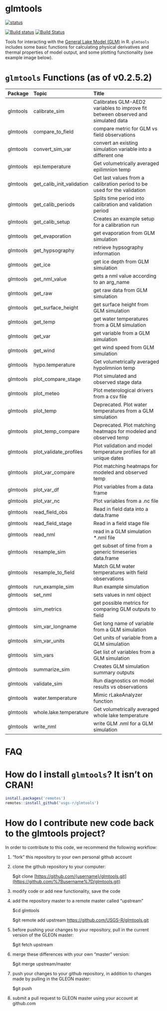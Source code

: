 
<!-- README.md is generated from README.Rmd. Please edit that file -->

# glmtools
[![status](https://img.shields.io/badge/USGS-Research-blue.svg)](https://owi.usgs.gov/R/packages.html#research)

[![Build
status](https://ci.appveyor.com/api/projects/status/j5mscylmkssa0esf)](https://ci.appveyor.com/project/jread-usgs/glmtools)
[![Build
Status](https://travis-ci.org/USGS-R/glmtools.svg)](https://travis-ci.org/USGS-R/glmtools)
<!-- [![Coverage Status](https://img.shields.io/coveralls/USGS-R/glmtools.svg)](https://coveralls.io/r/USGS-R/glmtools) -->

Tools for interacting with the [General Lake Model
(GLM)](http://aed.see.uwa.edu.au/research/models/GLM/ "General Lake Model's website")
in R. `glmtools` includes some basic functions for calculating physical
derivatives and thermal properties of model output, and some plotting
functionality (see example image
below).

# `glmtools` Functions (as of v0.2.5.2)

| Package  | Topic                        | Title                                                                            |
| :------- | :--------------------------- | :------------------------------------------------------------------------------- |
| glmtools | calibrate\_sim               | Calibrates GLM-AED2 variables to improve fit between observed and simulated data |
| glmtools | compare\_to\_field           | compare metric for GLM vs field observations                                     |
| glmtools | convert\_sim\_var            | convert an existing simulation variable into a different one                     |
| glmtools | epi.temperature              | Get volumetrically averaged epilimnion temp                                      |
| glmtools | get\_calib\_init\_validation | Get last values from a calibration period to be used for the validation          |
| glmtools | get\_calib\_periods          | Splits time period into calibration and validation period                        |
| glmtools | get\_calib\_setup            | Creates an example setup for a calibration run                                   |
| glmtools | get\_evaporation             | get evaporation from GLM simulation                                              |
| glmtools | get\_hypsography             | retrieve hypsography information                                                 |
| glmtools | get\_ice                     | get ice depth from GLM simulation                                                |
| glmtools | get\_nml\_value              | gets a nml value according to an arg\_name                                       |
| glmtools | get\_raw                     | get raw data from GLM simulation                                                 |
| glmtools | get\_surface\_height         | get surface height from GLM simulation                                           |
| glmtools | get\_temp                    | get water temperatures from a GLM simulation                                     |
| glmtools | get\_var                     | get variable from a GLM simulation                                               |
| glmtools | get\_wind                    | get wind speed from GLM simulation                                               |
| glmtools | hypo.temperature             | Get volumetrically averaged hypolimnion temp                                     |
| glmtools | plot\_compare\_stage         | Plot simulated and observed stage data                                           |
| glmtools | plot\_meteo                  | Plot meterological drivers from a csv file                                       |
| glmtools | plot\_temp                   | Deprecated. Plot water temperatures from a GLM simulation                        |
| glmtools | plot\_temp\_compare          | Deprecated. Plot matching heatmaps for modeled and observed temp                 |
| glmtools | plot\_validate\_profiles     | Plot validation and model temperature profiles for all unique dates              |
| glmtools | plot\_var\_compare           | Plot matching heatmaps for modeled and observed temp                             |
| glmtools | plot\_var\_df                | Plot variables from a data frame                                                 |
| glmtools | plot\_var\_nc                | Plot variables from a .nc file                                                   |
| glmtools | read\_field\_obs             | Read in field data into a data.frame                                             |
| glmtools | read\_field\_stage           | Read in a field stage file                                                       |
| glmtools | read\_nml                    | read in a GLM simulation \*.nml file                                             |
| glmtools | resample\_sim                | get subset of time from a generic timeseries data.frame                          |
| glmtools | resample\_to\_field          | Match GLM water temperatures with field observations                             |
| glmtools | run\_example\_sim            | Run example simulation                                                           |
| glmtools | set\_nml                     | sets values in nml object                                                        |
| glmtools | sim\_metrics                 | get possible metrics for comparing GLM outputs to field                          |
| glmtools | sim\_var\_longname           | Get long name of variable from a GLM simulation                                  |
| glmtools | sim\_var\_units              | Get units of variable from a GLM simulation                                      |
| glmtools | sim\_vars                    | Get list of variables from a GLM simulation                                      |
| glmtools | summarize\_sim               | Creates GLM simulation summary outputs                                           |
| glmtools | validate\_sim                | Run diagnostics on model results vs observations                                 |
| glmtools | water.temperature            | Mimic rLakeAnalyzer function                                                     |
| glmtools | whole.lake.temperature       | Get volumetrically averaged whole lake temperature                               |
| glmtools | write\_nml                   | write GLM .nml for a GLM simulation                                              |

# FAQ

# How do I install `glmtools`? It isn’t on CRAN\!

```r
install.packages('remotes')
remotes::install_github('usgs-r/glmtools')
```

# How do I contribute new code back to the glmtools project?

In order to contribute to this code, we recommend the following
workflow:

1)  “fork” this repository to your own personal github account

2)  clone the github repository to your computer:
    
    $git clone
    [https://github.com/{username}/glmtools.git](https://github.com/%7Busername%7D/glmtools.git)

3)  modify code or add new functionality, save the code

4)  add the repository master to a remote master called “upstream”
    
    $cd glmtools
    
    $git remote add upstream <https://github.com/USGS-R/glmtools.git>

5)  before pushing your changes to your repository, pull in the current
    version of the GLEON master:
    
    $git fetch upstream

6)  merge these differences with your own “master” version:
    
    $git merge upstream/master

7)  push your changes to your github repository, in addition to changes
    made by pulling in the GLEON master:
    
    $git push

8)  submit a pull request to GLEON master using your account at
    github.com
